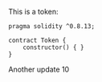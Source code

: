 This is a token: 

```
pragma solidity ^0.8.13;

contract Token {
    constructor() { }
}

```

Another update 10